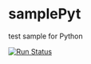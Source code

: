 # samplePyt
test sample for Python



[![Run Status](https://apibeta.shippable.com/projects/57454a25c77dae78a8fd16e3/badge?branch=master)](https://beta.shippable.com/projects/57454a25c77dae78a8fd16e3)

